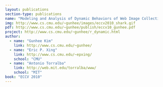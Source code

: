 ```yaml
---
layout: publications
section-type: publications
name: "Modeling and Analysis of Dynamic Behaviors of Web Image Collections"
img: http://www.cs.cmu.edu/~gunhee/images/eccv2010_shark.gif
pdf: http://www.cs.cmu.edu/~gunhee/publish/eccv10_gunhee.pdf
project: http://www.cs.cmu.edu/~gunhee/r_dynamic.html
author:
  - name: "Gunhee Kim"
    link: http://www.cs.cmu.edu/~gunhee/
  - name: "Eric P. Xing"
    link: http://www.cs.cmu.edu/~epxing/
    school: "CMU"
  - name: "Antonio Torralba"
    link: http://web.mit.edu/torralba/www/
    school: "MIT"
book: "ECCV 2010"
---
```

